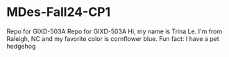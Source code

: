 # MDes-Fall24-CP1
Repo for GIXD-503A
Repo for GIXD-503A Hi, my name is Trina Le. I'm from Raleigh, NC and my favorite color is cornflower blue. 
Fun fact: I have a pet hedgehog

